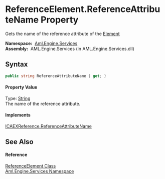 ReferenceElement.ReferenceAttributeName Property
================================================
Gets the name of the reference attribute of the [Element][1]

  **Namespace:**  [Aml.Engine.Services][2]  
  **Assembly:**  AML.Engine.Services (in AML.Engine.Services.dll)

Syntax
------

```csharp
public string ReferenceAttributeName { get; }
```

#### Property Value
Type: [String][3]  
The name of the reference attribute.
#### Implements
[ICAEXReference.ReferenceAttributeName][4]  


See Also
--------

#### Reference
[ReferenceElement Class][5]  
[Aml.Engine.Services Namespace][2]  

[1]: Element.md
[2]: ../README.md
[3]: https://docs.microsoft.com/dotnet/api/system.string
[4]: ../../Aml.Engine.Services.Interfaces/ICAEXReference/ReferenceAttributeName.md
[5]: README.md
[6]: https://www.automationml.org
[7]: ../../icons/logoShade.png